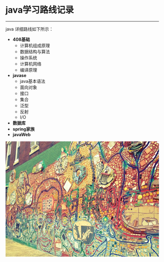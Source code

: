 
# java学习路线记录
****************************
java 详细路线如下所示：     
* **408基础**
   * 计算机组成原理
   * 数据结构与算法
   * 操作系统
   * 计算机网络
   * 编译原理
* **javase**
    * java基本语法
    * 面向对象
    * 接口
    * 集合
    * 泛型
    * 反射
    * I/O
* **数据库**
* **spring家族**
* **javaWeb**      

![测试图片](image.png "测试图片")
